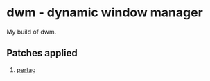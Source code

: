 # dwm - dynamic window manager

My build of dwm.

## Patches applied

1. [pertag](https://dwm.suckless.org/patches/pertag/)
